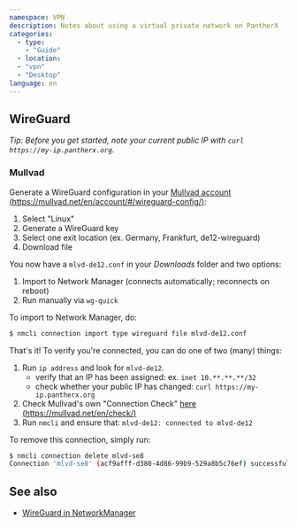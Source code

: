 ```yaml
---
namespace: VPN
description: Notes about using a virtual private network on PantherX
categories:
  - type:
    - "Guide"
  - location:
  - "vpn"
  - "Desktop"
language: en
---
```


## WireGuard

_Tip: Before you get started, note your current public IP with `curl https://my-ip.pantherx.org`._

### Mullvad

Generate a WireGuard configuration in your [Mullvad account (https://mullvad.net/en/account/#/wireguard-config/)](https://mullvad.net/en/account/#/wireguard-config/):

1. Select "Linux"
2. Generate a WireGuard key
3. Select one exit location (ex. Germany, Frankfurt, de12-wireguard)
4. Download file

You now have a `mlvd-de12.conf` in your _Downloads_ folder and two options:

1. Import to Network Manager (connects automatically; reconnects on reboot)
2. Run manually via `wg-quick`

To import to Network Manager, do:

```bash
$ nmcli connection import type wireguard file mlvd-de12.conf
```

That's it! To verify you're connected, you can do one of two (many) things:

1. Run `ip address` and look for `mlvd-de12`.
   - verify that an IP has been assigned: ex. `inet 10.**.**.**/32`
   - check whether your public IP has changed: `curl https://my-ip.pantherx.org`
2. Check Mullvad's own "Connection Check" [here (https://mullvad.net/en/check/)](https://mullvad.net/en/check/)
3. Run `nmcli` and ensure that: `mlvd-de12: connected to mlvd-de12`

To remove this connection, simply run:

```bash
$ nmcli connection delete mlvd-se8
Connection 'mlvd-se8' (acf9afff-d380-4d86-99b9-529a8b5c76ef) successfully deleted.
```

## See also

- [WireGuard in NetworkManager](https://blogs.gnome.org/thaller/2019/03/15/wireguard-in-networkmanager/)
